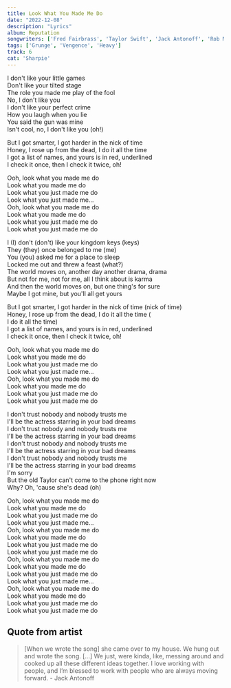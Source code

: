 ```yaml
---
title: Look What You Made Me Do
date: "2022-12-08"
description: "Lyrics"
album: Reputation
songwriters: ['Fred Fairbrass', 'Taylor Swift', 'Jack Antonoff', 'Rob Manzoli', 'Richard Fairbrass']
tags: ['Grunge', 'Vengence', 'Heavy']
track: 6
cat: 'Sharpie'
---
```

<p className='verse-one'>
I don't like your little games <br />
Don't like your tilted stage <br />
The role you made me play of the fool <br />
No, I don't like you <br />
I don't like your perfect crime <br />
How you laugh when you lie <br />
You said the gun was mine <br />
Isn't cool, no, I don't like you (oh!) <br />
</p>
<p className='pre-chorus'>
But I got smarter, I got harder in the nick of time <br />
Honey, I rose up from the dead, I do it all the time <br />
I got a list of names, and yours is in red, underlined <br />
I check it once, then I check it twice, oh! <br />
</p>
<p className='chorus'>
Ooh, look what you made me do <br />
Look what you made me do <br />
Look what you just made me do <br />
Look what you just made me... <br />
Ooh, look what you made me do <br />
Look what you made me do <br />
Look what you just made me do <br />
Look what you just made me do <br />
</p>
<p className='verse-two'>
I (I) don't (don't) like your kingdom keys (keys) <br />
They (they) once belonged to me (me) <br />
You (you) asked me for a place to sleep <br />
Locked me out and threw a feast (what?) <br />
The world moves on, another day another drama, drama <br />
But not for me, not for me, all I think about is karma <br />
And then the world moves on, but one thing's for sure <br />
Maybe I got mine, but you'll all get yours <br />
</p>
<p className='pre-chorus'>
But I got smarter, I got harder in the nick of time (nick of time) <br />
Honey, I rose up from the dead, I do it all the time ( <br />I do it all the time) <br />
I got a list of names, and yours is in red, underlined <br />
I check it once, then I check it twice, oh! <br />
</p>
<p className='chorus'>
Ooh, look what you made me do <br />
Look what you made me do <br />
Look what you just made me do <br />
Look what you just made me... <br />
Ooh, look what you made me do <br />
Look what you made me do <br />
Look what you just made me do <br />
Look what you just made me do <br />
</p>
<p className='bridge'>
I don't trust nobody and nobody trusts me <br />
I'll be the actress starring in your bad dreams <br />
I don't trust nobody and nobody trusts me <br />
I'll be the actress starring in your bad dreams <br />
I don't trust nobody and nobody trusts me <br />
I'll be the actress starring in your bad dreams <br />
I don't trust nobody and nobody trusts me <br />
I'll be the actress starring in your bad dreams <br />
I'm sorry <br />
But the old Taylor can't come to the phone right now <br />
Why? Oh, 'cause she's dead (oh) <br />
</p>
<p className='chorus'>
Ooh, look what you made me do <br />
Look what you made me do <br />
Look what you just made me do <br />
Look what you just made me... <br />
Ooh, look what you made me do <br />
Look what you made me do <br />
Look what you just made me do <br />
Look what you just made me do <br />
Ooh, look what you made me do <br />
Look what you made me do <br />
Look what you just made me do <br />
Look what you just made me... <br />
Ooh, look what you made me do <br />
Look what you made me do <br />
Look what you just made me do <br />
Look what you just made me do <br />
</p>


## Quote from artist
<blockquote>
[When we wrote the song] she came over to my house. We hung out and wrote the song. […] We just, were kinda, like, messing around and cooked up all these different ideas together. I love working with people, and I’m blessed to work with people who are always moving forward. - Jack Antonoff
</blockquote>